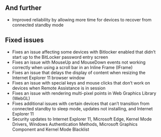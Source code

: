 ## And further
- Improved reliability by allowing more time for devices to recover from connected standby mode

## Fixed issues
- Fixes an issue affecting some devices with Bitlocker enabled that didn’t start up to the BitLocker password entry screen
- Fixes an issue with MouseUp and MouseDown events not working correctly when using a scroll bar in an Inline Frame (IFrame)
- Fixes an issue that delays the display of content when resizing the Internet Explorer 11 browser window
- Fixes an issue with special keys and mouse clicks that don’t work on devices when Remote Assistance is in session
- Fixes an issue with rendering multi-pixel points in Web Graphics Library (WebGL)
- Fixes additional issues with certain devices that can’t transition from connected standby to sleep mode, updates not installing, and Internet Explorer 11
- Security updates to Internet Explorer 11, Microsoft Edge, Kernel Mode Drivers, Windows Authentication Methods, Microsoft Graphics Component and Kernel Mode Blacklist